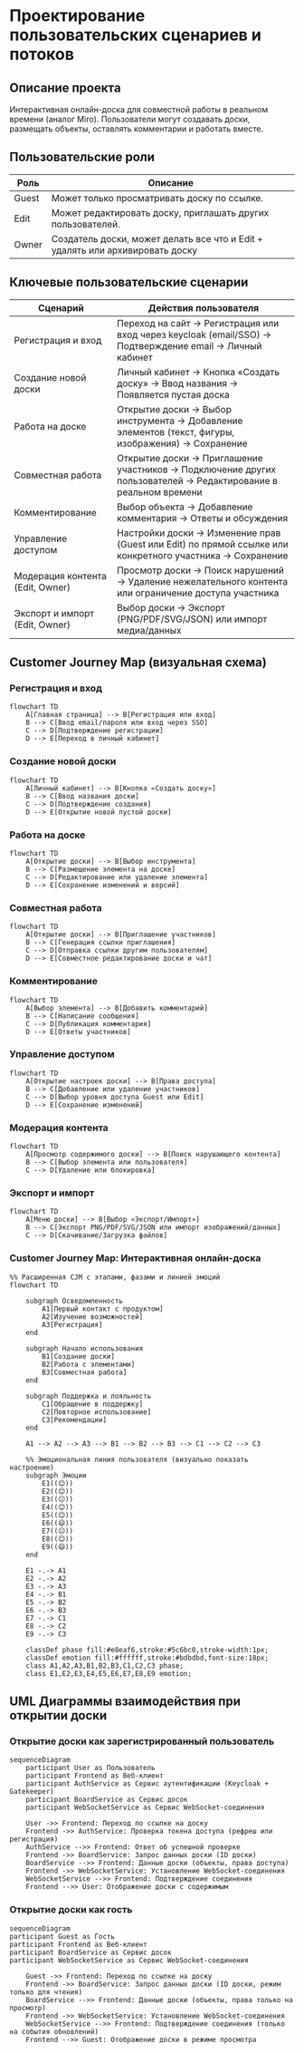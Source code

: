 # Проектирование пользовательских сценариев и потоков

## Описание проекта

Интерактивная онлайн-доска для совместной работы в реальном времени (аналог Miro).
Пользователи могут создавать доски, размещать объекты, оставлять комментарии и работать вместе.

## Пользовательские роли

| Роль  | Описание                                                                      |
|-------|-------------------------------------------------------------------------------|
| Guest | Может только просматривать доску по ссылке.                                   |
| Edit  | Может редактировать доску, приглашать других пользователей.                   |
| Owner | Создатель доски, может делать все что и Edit + удалять или архивировать доску |

## Ключевые пользовательские сценарии

| Сценарий                         | Действия пользователя                                                                                          |
|----------------------------------|----------------------------------------------------------------------------------------------------------------|
| Регистрация и вход               | Переход на сайт → Регистрация или вход через keycloak (email/SSO) → Подтверждение email → Личный кабинет       |
| Создание новой доски             | Личный кабинет → Кнопка «Создать доску» → Ввод названия → Появляется пустая доска                              |
| Работа на доске                  | Открытие доски → Выбор инструмента → Добавление элементов (текст, фигуры, изображения) → Сохранение            |
| Совместная работа                | Открытие доски → Приглашение участников → Подключение других пользователей → Редактирование в реальном времени |
| Комментирование                  | Выбор объекта → Добавление комментария → Ответы и обсуждения                                                   |
| Управление доступом              | Настройки доски → Изменение прав (Guest или Edit) по прямой ссылке или конкретного участника → Сохранение      |
| Модерация контента (Edit, Owner) | Просмотр доски → Поиск нарушений → Удаление нежелательного контента или ограничение доступа участника          |
| Экспорт и импорт (Edit, Owner)   | Выбор доски → Экспорт (PNG/PDF/SVG/JSON) или импорт медиа/данных                                               |

## Customer Journey Map (визуальная схема)

### Регистрация и вход

```mermaid
flowchart TD
    A[Главная страница] --> B[Регистрация или вход]
    B --> C[Ввод email/пароля или вход через SSO]
    C --> D[Подтверждение регистрации]
    D --> E[Переход в личный кабинет]
```

### Создание новой доски

```mermaid
flowchart TD
    A[Личный кабинет] --> B[Кнопка «Создать доску»]
    B --> C[Ввод названия доски]
    C --> D[Подтверждение создания]
    D --> E[Открытие новой пустой доски]
```

### Работа на доске

```mermaid
flowchart TD
    A[Открытие доски] --> B[Выбор инструмента]
    B --> C[Размещение элемента на доске]
    C --> D[Редактирование или удаление элемента]
    D --> E[Сохранение изменений и версий]
```

### Совместная работа

```mermaid
flowchart TD
    A[Открытие доски] --> B[Приглашение участников]
    B --> C[Генерация ссылки приглашения]
    C --> D[Отправка ссылки другим пользователям]
    D --> E[Совместное редактирование доски и чат]
```

### Комментирование

```mermaid
flowchart TD
    A[Выбор элемента] --> B[Добавить комментарий]
    B --> C[Написание сообщения]
    C --> D[Публикация комментария]
    D --> E[Ответы участников]
```

### Управление доступом

```mermaid
flowchart TD
    A[Открытие настроек доски] --> B[Права доступа]
    B --> C[Добавление или удаление участников]
    C --> D[Выбор уровня доступа Guest или Edit]
    D --> E[Сохранение изменений]
```

### Модерация контента

```mermaid
flowchart TD
    A[Просмотр содержимого доски] --> B[Поиск нарушающего контента]
    B --> C[Выбор элемента или пользователя]
    C --> D[Удаление или блокировка]
```

### Экспорт и импорт

```mermaid
flowchart TD
    A[Меню доски] --> B[Выбор «Экспорт/Импорт»]
    B --> C[Экспорт PNG/PDF/SVG/JSON или импорт изображений/данных]
    C --> D[Скачивание/Загрузка файлов]
```

### Customer Journey Map: Интерактивная онлайн-доска

```mermaid
%% Расширенная CJM с этапами, фазами и линией эмоций
flowchart TD

    subgraph Осведомленность
        A1[Первый контакт с продуктом]
        A2[Изучение возможностей]
        A3[Регистрация]
    end

    subgraph Начало использования
        B1[Создание доски]
        B2[Работа с элементами]
        B3[Совместная работа]
    end

    subgraph Поддержка и лояльность
        C1[Обращение в поддержку]
        C2[Повторное использование]
        C3[Рекомендации]
    end

    A1 --> A2 --> A3 --> B1 --> B2 --> B3 --> C1 --> C2 --> C3

    %% Эмоциональная линия пользователя (визуально показать настроение)
    subgraph Эмоции
        E1((😊))
        E2((😊))
        E3((😐))
        E4((😊))
        E5((😊))
        E6((😄))
        E7((😐))
        E8((😊))
        E9((😄))
    end

    E1 -.-> A1
    E2 -.-> A2
    E3 -.-> A3
    E4 -.-> B1
    E5 -.-> B2
    E6 -.-> B3
    E7 -.-> C1
    E8 -.-> C2
    E9 -.-> C3

    classDef phase fill:#e8eaf6,stroke:#5c6bc0,stroke-width:1px;
    classDef emotion fill:#ffffff,stroke:#bdbdbd,font-size:18px;
    class A1,A2,A3,B1,B2,B3,C1,C2,C3 phase;
    class E1,E2,E3,E4,E5,E6,E7,E8,E9 emotion;
```

## UML Диаграммы взаимодействия при открытии доски

### Открытие доски как зарегистрированный пользователь

```mermaid
sequenceDiagram
    participant User as Пользователь
    participant Frontend as Веб-клиент
    participant AuthService as Сервис аутентификации (Keycloak + Gatekeeper)
    participant BoardService as Сервис досок
    participant WebSocketService as Сервис WebSocket-соединения

    User ->> Frontend: Переход по ссылке на доску
    Frontend ->> AuthService: Проверка токена доступа (рефреш или регистрация)
    AuthService -->> Frontend: Ответ об успешной проверке
    Frontend ->> BoardService: Запрос данных доски (ID доски)
    BoardService -->> Frontend: Данные доски (объекты, права доступа)
    Frontend ->> WebSocketService: Установление WebSocket-соединения
    WebSocketService -->> Frontend: Подтверждение соединения
    Frontend -->> User: Отображение доски с содержимым
```

### Открытие доски как гость

```mermaid
sequenceDiagram
participant Guest as Гость
participant Frontend as Веб-клиент
participant BoardService as Сервис досок
participant WebSocketService as Сервис WebSocket-соединения

    Guest ->> Frontend: Переход по ссылке на доску
    Frontend ->> BoardService: Запрос данных доски (ID доски, режим только для чтения)
    BoardService -->> Frontend: Данные доски (объекты, права только на просмотр)
    Frontend ->> WebSocketService: Установление WebSocket-соединения
    WebSocketService -->> Frontend: Подтверждение соединения (только на события обновлений)
    Frontend -->> Guest: Отображение доски в режиме просмотра
```